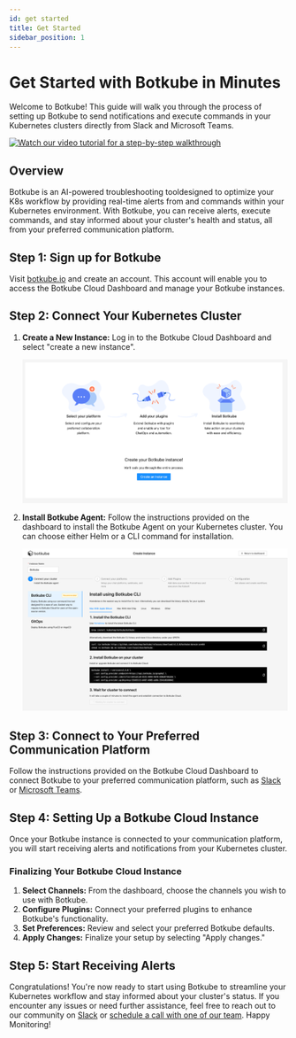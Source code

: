 ```yaml
---
id: get started
title: Get Started
sidebar_position: 1
---
```


# Get Started with Botkube in Minutes

Welcome to Botkube! This guide will walk you through the process of setting up Botkube to send notifications and execute commands in your Kubernetes clusters directly from Slack and Microsoft Teams.

[![Watch our video tutorial for a step-by-step walkthrough](http://img.youtube.com/vi/AGKJsNro4jE/0.jpg)](https://www.youtube.com/watch?v=AGKJsNro4jE&t=59s "Watch our video tutorial for a step-by-step walkthrough")

## Overview

Botkube is an AI-powered troubleshooting tooldesigned to optimize your K8s workflow by providing real-time alerts from and commands within your Kubernetes environment. With Botkube, you can receive alerts, execute commands, and stay informed about your cluster's health and status, all from your preferred communication platform.

## Step 1: Sign up for Botkube

Visit [botkube.io](http://botkube.io) and create an account. This account will enable you to access the Botkube Cloud Dashboard and manage your Botkube instances.

## Step 2: Connect Your Kubernetes Cluster

1. **Create a New Instance:** Log in to the Botkube Cloud Dashboard and select "create a new instance".

   ![Create New Instance](assets/create-new-instance.png)

2. **Install Botkube Agent:** Follow the instructions provided on the dashboard to install the Botkube Agent on your Kubernetes cluster. You can choose either Helm or a CLI command for installation.

   ![Install Botkube Agent](assets/install-agent.png)

## Step 3: Connect to Your Preferred Communication Platform

Follow the instructions provided on the Botkube Cloud Dashboard to connect Botkube to your preferred communication platform, such as [Slack ](https://docs.botkube.io/installation/slack/cloud-slack)or [Microsoft Teams](https://docs.botkube.io/installation/teams/).

## Step 4: Setting Up a Botkube Cloud Instance

Once your Botkube instance is connected to your communication platform, you will start receiving alerts and notifications from your Kubernetes cluster.

### Finalizing Your Botkube Cloud Instance

1. **Select Channels:** From the dashboard, choose the channels you wish to use with Botkube.
2. **Configure Plugins:** Connect your preferred plugins to enhance Botkube's functionality.
3. **Set Preferences:** Review and select your preferred Botkube defaults.
4. **Apply Changes:** Finalize your setup by selecting "Apply changes."

## Step 5: Start Receiving Alerts

Congratulations! You're now ready to start using Botkube to streamline your Kubernetes workflow and stay informed about your cluster's status. If you encounter any issues or need further assistance, feel free to reach out to our community on [Slack](https://join.botkube.io/) or [schedule a call with one of our team](https://calendly.com/d/274-ytm-6mk/chat-with-the-botkube-team-30-minutes). Happy Monitoring!
